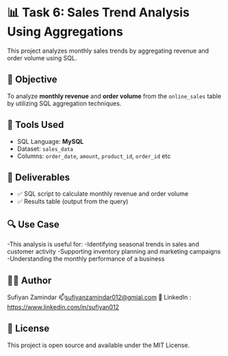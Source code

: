 # 📊 Task 6: Sales Trend Analysis Using Aggregations

This project analyzes monthly sales trends by aggregating revenue and order volume using SQL.

## 🎯 Objective

To analyze **monthly revenue** and **order volume** from the `online_sales` table by utilizing SQL aggregation techniques.

## 🧰 Tools Used

- SQL Language: **MySQL** 
- Dataset: `sales_data`  
- Columns: `order_date`, `amount`, `product_id`, `order_id` etc

## 📄 Deliverables

- ✅ SQL script to calculate monthly revenue and order volume  
- ✅ Results table (output from the query)

## 🔍 Use Case
-This analysis is useful for:
-Identifying seasonal trends in sales and customer activity
-Supporting inventory planning and marketing campaigns
-Understanding the monthly performance of a business

## 👨‍💻 Author
Sufiyan Zamindar
📫sufiyanzamindar012@gmial.com
🔗 LinkedIn : https://www.linkedin.com/in/sufiyan012

## 🔗 License
This project is open source and available under the MIT License.
